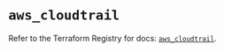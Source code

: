 # `aws_cloudtrail`

Refer to the Terraform Registry for docs: [`aws_cloudtrail`](https://registry.terraform.io/providers/hashicorp/aws/5.42.0/docs/resources/cloudtrail).
